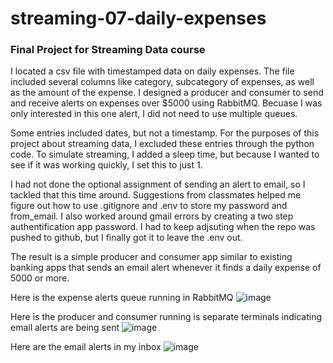 # streaming-07-daily-expenses
### Final Project for Streaming Data course

I located a csv file with timestamped data on daily expenses. The file included several columns like category, subcategory of expenses, as well as the amount of the expense. I designed a producer and consumer to send and receive alerts on expenses over $5000 using RabbitMQ. Becuase I was only interested in this one alert, I did not need to use multiple queues.

Some entries included dates, but not a timestamp. For the purposes of this project about streaming data, I excluded these entries through the python code. To simulate streaming, I added a sleep time, but because I wanted to see if it was working quickly, I set this to just 1.

I had not done the optional assignment of sending an alert to email, so I tackled that this time around. Suggestions from classmates helped me figure out how to use .gitignore and .env to store my password and from_email. I also worked around gmail errors by creating a two step authentification app password. I had to keep adjsuting when the repo was pushed to github, but I finally got it to leave the .env out.

The result is a simple producer and consumer app similar to existing banking apps that sends an email alert whenever it finds a daily expense of 5000 or more.

Here is the expense alerts queue running in RabbitMQ
![image](https://github.com/ALedgerwood/streaming-07-daily-expenses/assets/111438988/0ddd43b3-f4fe-446d-8581-6f67ff06f79b)

Here is the producer and consumer running is separate terminals indicating email alerts are being sent
![image](https://github.com/ALedgerwood/streaming-07-daily-expenses/assets/111438988/a98d8449-d8ea-419d-998e-b5aff65983c0)

Here are the email alerts in my inbox
![image](https://github.com/ALedgerwood/streaming-07-daily-expenses/assets/111438988/0947f51e-3743-4da2-99d6-0660222a494d)





